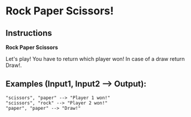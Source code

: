 # Rock Paper Scissors!

## Instructions

**Rock Paper Scissors**

Let's play! You have to return which player won! In case of a draw return Draw!.

## Examples (Input1, Input2 --> Output):

```
"scissors", "paper" --> "Player 1 won!"
"scissors", "rock" --> "Player 2 won!"
"paper", "paper" --> "Draw!"
```